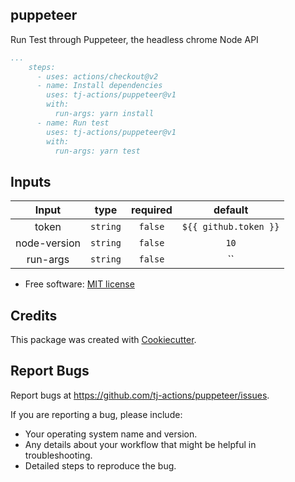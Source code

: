 puppeteer
---------

Run Test through Puppeteer, the headless chrome Node API

```yaml
...
    steps:
      - uses: actions/checkout@v2
      - name: Install dependencies
        uses: tj-actions/puppeteer@v1
        with:
          run-args: yarn install
      - name: Run test
        uses: tj-actions/puppeteer@v1
        with:
          run-args: yarn test
```


## Inputs

|   Input       |    type    |  required     |  default             | 
|:-------------:|:-----------:|:-------------:|:---------------------:|
| token         |  `string`   |    `false`    | `${{ github.token }}` |
| node-version  |  `string`   |    `false`    | `10`                  |
| run-args         |  `string`   |    `false`    | `` |



* Free software: [MIT license](LICENSE)


Credits
-------

This package was created with [Cookiecutter](https://github.com/cookiecutter/cookiecutter).



Report Bugs
-----------

Report bugs at https://github.com/tj-actions/puppeteer/issues.

If you are reporting a bug, please include:

* Your operating system name and version.
* Any details about your workflow that might be helpful in troubleshooting.
* Detailed steps to reproduce the bug.
